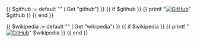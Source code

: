 {{ $github := default "" (.Get "github") }}
{{ if $github }}
{{ printf "[![GitHub](https://github.githubassets.com/favicons/favicon.png 'Link to sourcecode on GitHub')](%s)" $github }}
{{ end }}

{{ $wikipedia := default "" (.Get "wikipedia") }}
{{ if $wikipedia }}
{{ printf "[![GitHub](https://www.wikipedia.org/static/favicon/wikipedia.ico 'Link to subject on WikiPedia')](%s)" $wikipedia }}
{{ end }}





